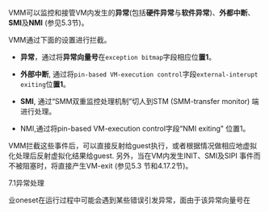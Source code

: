 

VMM可以监控和接管VM内发生的**异常**(包括**硬件异常**与**软件异常**)、**外都中断**、**SMI**及**NMI** (参见5.3节)。

VMM通过下面的设置进行拦截。

- **异常**，通过将**异常向量号**在`exception bitmap`字段相应位**置1**。

- **外部中断**, 通过将`pin-based VM-execution control`字段`external-interupt exiting`位**置1**。

- **SMI**, 通过“SMM双重监控处理机制”切人到STM (SMM-transfer monitor) 端进行处理。

- NMI,通过将pin-based VM-execution control字段“NMI exiting" 位置1。

VMM拦截这些事件后，可以直接反射给guest执行，或者根据情况做相应地虚拟化处理后反射虚拟化结果给guest. 另外，当在VM内发生INIT、SMI及SIPI 事件而不被阻塞时，将直接产生VM-exit (参见5.3 节和4.17.2节)。

7.1异常处理

业oneset在运行过程中可能会遇到某些错误引发异常，面由于该异常向量号在